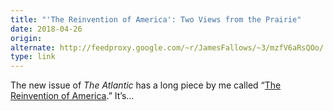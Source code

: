 ```yaml
---
title: "'The Reinvention of America': Two Views from the Prairie"
date: 2018-04-26
origin: 
alternate: http://feedproxy.google.com/~r/JamesFallows/~3/mzfV6aRsQOo/
type: link
---
```


The new issue of <em>The Atlantic</em> has a long piece by me called “<a href="https://www.theatlantic.com/magazine/archive/2018/05/reinventing-america/556856/">The Reinvention of America</a>.” It’s…